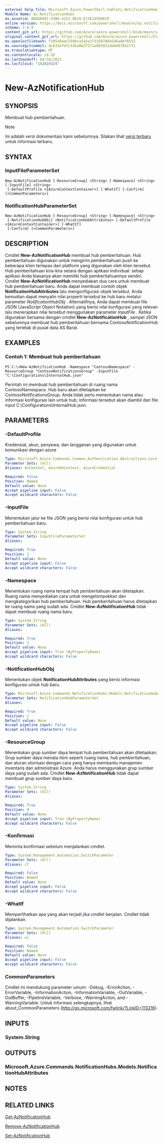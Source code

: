 ```yaml
---
external help file: Microsoft.Azure.PowerShell.Cmdlets.NotificationHubs.dll-Help.xml
Module Name: Az.NotificationHubs
ms.assetid: 8EDDA991-55B6-4151-8619-E13E14599ECD
online version: https://docs.microsoft.com/powershell/module/az.notificationhubs/new-aznotificationhub
schema: 2.0.0
content_git_url: https://github.com/Azure/azure-powershell/blob/main/src/NotificationHubs/NotificationHubs/help/New-AzNotificationHub.md
original_content_git_url: https://github.com/Azure/azure-powershell/blob/main/src/NotificationHubs/NotificationHubs/help/New-AzNotificationHub.md
ms.openlocfilehash: f38548adc2594ca3a5a373150786b546a0bf0152
ms.sourcegitcommit: dcb33efdfc53ba0b2f271e883021de84878d1f31
ms.translationtype: MT
ms.contentlocale: id-ID
ms.lasthandoff: 04/18/2022
ms.locfileid: "142819324"
---
```

# New-AzNotificationHub

## SYNOPSIS
Membuat hub pemberitahuan.

> [!NOTE]
>Ini adalah versi dokumentasi kami sebelumnya. Silakan lihat [versi terbaru](/powershell/module/az.notificationhubs/new-aznotificationhub) untuk informasi terbaru.

## SYNTAX

### InputFileParameterSet
```
New-AzNotificationHub [-ResourceGroup] <String> [-Namespace] <String> [-InputFile] <String>
 [-DefaultProfile <IAzureContextContainer>] [-WhatIf] [-Confirm] [<CommonParameters>]
```

### NotificationHubParameterSet
```
New-AzNotificationHub [-ResourceGroup] <String> [-Namespace] <String>
 [-NotificationHubObj] <NotificationHubAttributes> [-DefaultProfile <IAzureContextContainer>] [-WhatIf]
 [-Confirm] [<CommonParameters>]
```

## DESCRIPTION
Cmdlet **New-AzNotificationHub** membuat hub pemberitahuan.
Hub pemberitahuan digunakan untuk mengirim pemberitahuan push ke beberapa klien terlepas dari platform yang digunakan oleh klien tersebut.
Hub pemberitahuan kira-kira setara dengan aplikasi individual: setiap aplikasi Anda biasanya akan memiliki hub pemberitahuannya sendiri.
Cmdlet **New-AzNotificationHub** menyediakan dua cara untuk membuat hub pemberitahuan baru.
Anda dapat membuat contoh objek **NotificationHubAttributes** lalu mengonfigurasi objek tersebut.
Anda kemudian dapat menyalin nilai properti tersebut ke hub baru melalui parameter *NotificationHubObj* .
Alternatifnya, Anda dapat membuat file JSON (JavaScript Object Notation) yang berisi nilai konfigurasi yang relevan lalu menerapkan nilai tersebut menggunakan parameter *InputFile* .
Ketika digunakan bersama dengan cmdlet **New-AzNotificationHub** , sampel JSON sebelumnya membuat hub pemberitahuan bernama ContosoNotificationHub yang terletak di pusat data AS Barat.

## EXAMPLES

### Contoh 1: Membuat hub pemberitahuan
```
PS C:\>New-AzNotificationHub -Namespace "ContosoNamespace" -ResourceGroup "ContosoNotificationsGroup" -InputFile "C:\Configurations\InternalHub.json"
```

Perintah ini membuat hub pemberitahuan di ruang nama ContosoNamespace.
Hub baru akan ditetapkan ke ContosoNotificationsGroup.
Anda tidak perlu menentukan nama atau informasi konfigurasi lain untuk hub; informasi tersebut akan diambil dari file input C:\Configurations\InternalHub.json.

## PARAMETERS

### -DefaultProfile
Kredensial, akun, penyewa, dan langganan yang digunakan untuk komunikasi dengan azure

```yaml
Type: Microsoft.Azure.Commands.Common.Authentication.Abstractions.Core.IAzureContextContainer
Parameter Sets: (All)
Aliases: AzContext, AzureRmContext, AzureCredential

Required: False
Position: Named
Default value: None
Accept pipeline input: False
Accept wildcard characters: False
```

### -InputFile
Menentukan jalur ke file JSON yang berisi nilai konfigurasi untuk hub pemberitahuan baru.

```yaml
Type: System.String
Parameter Sets: InputFileParameterSet
Aliases:

Required: True
Position: 2
Default value: None
Accept pipeline input: False
Accept wildcard characters: False
```

### -Namespace
Menentukan ruang nama tempat hub pemberitahuan akan ditetapkan.
Ruang nama menyediakan cara untuk mengelompokkan dan mengkategorikan hub pemberitahuan.
Hub pemberitahuan harus ditetapkan ke ruang nama yang sudah ada.
Cmdlet **New-AzNotificationHub** tidak dapat membuat ruang nama baru.

```yaml
Type: System.String
Parameter Sets: (All)
Aliases:

Required: True
Position: 1
Default value: None
Accept pipeline input: True (ByPropertyName)
Accept wildcard characters: False
```

### -NotificationHubObj
Menentukan objek **NotificationHubAttributes** yang berisi informasi konfigurasi untuk hub baru.

```yaml
Type: Microsoft.Azure.Commands.NotificationHubs.Models.NotificationHubAttributes
Parameter Sets: NotificationHubParameterSet
Aliases:

Required: True
Position: 2
Default value: None
Accept pipeline input: False
Accept wildcard characters: False
```

### -ResourceGroup
Menentukan grup sumber daya tempat hub pemberitahuan akan ditetapkan.
Grup sumber daya menata item seperti ruang nama, hub pemberitahuan, dan aturan otorisasi dengan cara yang hanya membantu manajemen inventaris dan administrasi Azure.
Anda harus menggunakan grup sumber daya yang sudah ada.
Cmdlet **New-AzNotificationHub** tidak dapat membuat grup sumber daya baru.

```yaml
Type: System.String
Parameter Sets: (All)
Aliases:

Required: True
Position: 0
Default value: None
Accept pipeline input: True (ByPropertyName)
Accept wildcard characters: False
```

### -Konfirmasi
Meminta konfirmasi sebelum menjalankan cmdlet.

```yaml
Type: System.Management.Automation.SwitchParameter
Parameter Sets: (All)
Aliases: cf

Required: False
Position: Named
Default value: None
Accept pipeline input: False
Accept wildcard characters: False
```

### -WhatIf
Memperlihatkan apa yang akan terjadi jika cmdlet berjalan. Cmdlet tidak dijalankan.

```yaml
Type: System.Management.Automation.SwitchParameter
Parameter Sets: (All)
Aliases: wi

Required: False
Position: Named
Default value: None
Accept pipeline input: False
Accept wildcard characters: False
```

### CommonParameters
Cmdlet ini mendukung parameter umum: -Debug, -ErrorAction, -ErrorVariable, -InformationAction, -InformationVariable, -OutVariable, -OutBuffer, -PipelineVariable, -Verbose, -WarningAction, and -WarningVariable. Untuk informasi selengkapnya, lihat about_CommonParameters (http://go.microsoft.com/fwlink/?LinkID=113216).

## INPUTS

### System.String

## OUTPUTS

### Microsoft.Azure.Commands.NotificationHubs.Models.NotificationHubAttributes

## NOTES

## RELATED LINKS

[Get-AzNotificationHub](./Get-AzNotificationHub.md)

[Remove-AzNotificationHub](./Remove-AzNotificationHub.md)

[Set-AzNotificationHub](./Set-AzNotificationHub.md)


